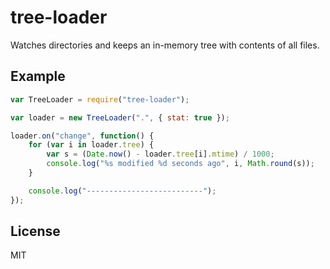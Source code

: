 # tree-loader

Watches directories and keeps an in-memory tree with contents of all files.

## Example

```javascript
var TreeLoader = require("tree-loader");

var loader = new TreeLoader(".", { stat: true });

loader.on("change", function() {
	for (var i in loader.tree) {
		var s = (Date.now() - loader.tree[i].mtime) / 1000;
		console.log("%s modified %d seconds ago", i, Math.round(s));
	}

	console.log("--------------------------");
});
```

## License

MIT

